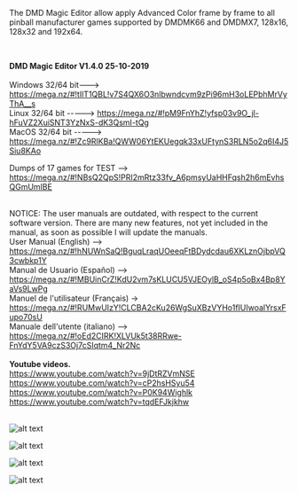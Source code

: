 
The DMD Magic Editor allow apply Advanced Color frame by frame to all pinball manufacturer games supported by DMDMK66 and DMDMX7, 128x16, 128x32 and 192x64. 

<br>

<b>DMD Magic Editor V1.4.0 25-10-2019</b>
<br><br>
Windows 32/64 bit---> https://mega.nz/#!tIlT1QBL!v7S4QX6O3nlbwndcvm9zPi96mH3oLEPbhMrVyThA__s
<br>
Linux 32/64 bit -----> https://mega.nz/#!pM9FnYhZ!yfsp03v9O_jl-hFuVZ2XuiSNT3YzNxS-dK3QsmI-tQg
<br>
MacOS 32/64 bit -----> https://mega.nz/#!Zc9RlKBa!QWW06YtEKUegqk33xUFtynS3RLN5o2q6I4J5Siu8KAo
<br>

Dumps of 17 games for TEST --> https://mega.nz/#!NBsQ2QpS!PRI2mRtz33fv_A6pmsyUaHHFqsh2h6mEvhsQGmUmlBE
<br><br>

NOTICE: The user manuals are outdated, with respect to the current software version. There are many new features, not yet included in the manual, as soon as possible I will update the manuals.
<br>
User Manual (English) --> https://mega.nz/#!hNUWnSaQ!BguqLraqUOeeqFtBDydcdau6XKLznOjbpVQ3cwbkp1Y
<br>
Manual de Usuario (Español) --> https://mega.nz/#!MBUinCrZ!KdU2vm7sKLUCU5VJEOylB_oS4p5oBx4Bp8YaVs9LwPg
<br>
Manuel de l'utilisateur (Français) -> https://mega.nz/#!RUMwUIzY!CLCBA2cKu26WgSuXBzVYHo1fIUIwoalYrsxFupo70sU
<br>
Manuale dell'utente (italiano) --> https://mega.nz/#!oEd2CIRK!XLVUk5t38RRwe-FnYdY5VA9czS3Oj7cSIqtm4_Nr2Nc
<br><br>
<b>Youtube videos.</b>
<br>
https://www.youtube.com/watch?v=9jDtRZVmNSE<br>
https://www.youtube.com/watch?v=cP2hsHSyu54<br>
https://www.youtube.com/watch?v=P0K94Wighlk<br>
https://www.youtube.com/watch?v=tqdEFJkjkhw
<br><br>

![alt text](https://i.imgur.com/zvsgezm.jpg)

![alt text](https://i.imgur.com/6FGRpBq.jpg)

![alt text](https://i.imgur.com/hH0OaZ2.jpg)

![alt text](https://i.imgur.com/IUUzazx.jpg)
